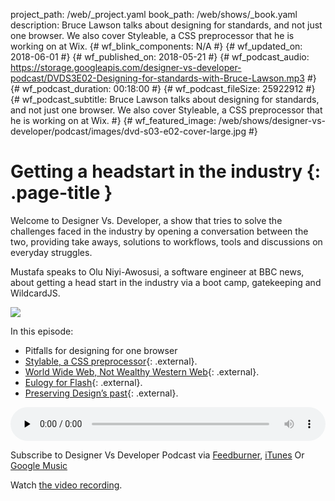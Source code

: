 project_path: /web/_project.yaml
book_path: /web/shows/_book.yaml
description: Bruce Lawson talks about designing for standards, and not just one browser. We also cover Styleable, a CSS preprocessor that he is working on at Wix.
{# wf_blink_components: N/A #}
{# wf_updated_on: 2018-06-01 #}
{# wf_published_on: 2018-05-21 #}
{# wf_podcast_audio: https://storage.googleapis.com/designer-vs-developer-podcast/DVDS3E02-Designing-for-standards-with-Bruce-Lawson.mp3 #}
{# wf_podcast_duration: 00:18:00 #}
{# wf_podcast_fileSize: 25922912 #}
{# wf_podcast_subtitle: Bruce Lawson talks about designing for standards, and not just one browser. We also cover Styleable, a CSS preprocessor that he is working on at Wix. #}
{# wf_featured_image: /web/shows/designer-vs-developer/podcast/images/dvd-s03-e02-cover-large.jpg #}


# Getting a headstart in the industry {: .page-title }

Welcome to Designer Vs. Developer, a show that tries to solve the
challenges faced in the industry by opening a conversation between
the two, providing take aways, solutions to workflows, tools and
discussions on everyday struggles.

Mustafa speaks to Olu Niyi-Awosusi, a software engineer at BBC news, 
about getting a head start in the industry via a boot camp, 
gatekeeping and WildcardJS. 



<img
src="/web/shows/designer-vs-developer/podcast/images/dvd-s03-e02-cover.jpg"
class="attempt-right">

In this episode:

* Pitfalls for designing for one browser
* [Stylable, a CSS preprocessor](http://bit.ly/2kbNuhj){: .external}.
* [World Wide Web, Not Wealthy Western Web](http://bit.ly/2IYz5TG){: .external}.
* [Eulogy for Flash](http://bit.ly/2KIwGcW){: .external}.
* [Preserving Design’s past](http://bit.ly/2x5zBdM){: .external}.


<audio style="width: 100%"
src="https://storage.googleapis.com/designer-vs-developer-podcast/
DVDS3E02-Designing-for-standards-with-Bruce-Lawson.mp3"
controls preload="none">

Subscribe to Designer Vs Developer Podcast via
<a href="https://goo.gl/USHXv8">Feedburner</a>,
<a href="https://goo.gl/1E9U0G">iTunes</a> Or
<a href="https://goo.gl/qCBlST">
Google Music</a>

Watch <a href="https://www.youtube.com/playlist?list=PLNYkxOF6rcIC60856GnLEV5GQXMxc9ByJ">
the video recording</a>.

